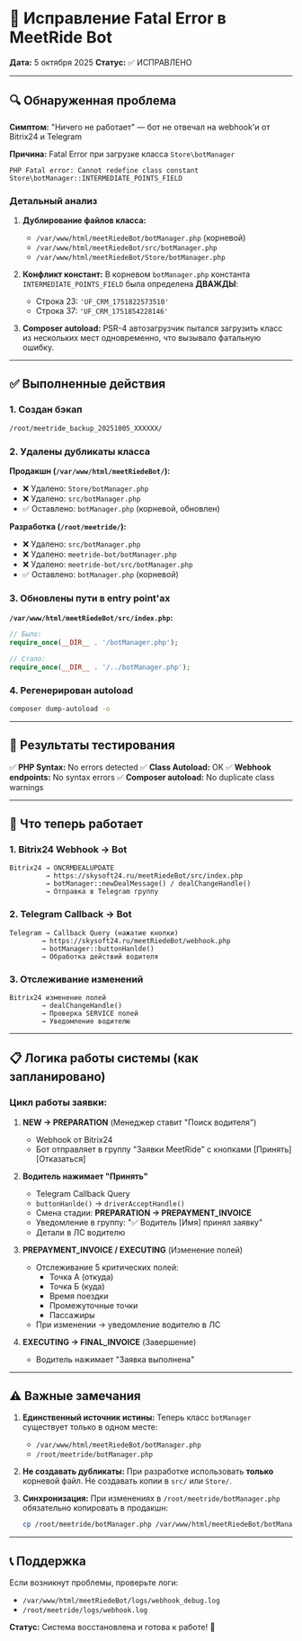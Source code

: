 # 🔧 Исправление Fatal Error в MeetRide Bot
**Дата:** 5 октября 2025
**Статус:** ✅ ИСПРАВЛЕНО

---

## 🔍 Обнаруженная проблема

**Симптом:** "Ничего не работает" — бот не отвечал на webhook'и от Bitrix24 и Telegram

**Причина:** Fatal Error при загрузке класса `Store\botManager`
```
PHP Fatal error: Cannot redefine class constant Store\botManager::INTERMEDIATE_POINTS_FIELD
```

### Детальный анализ

1. **Дублирование файлов класса:**
   - `/var/www/html/meetRiedeBot/botManager.php` (корневой)
   - `/var/www/html/meetRiedeBot/src/botManager.php`
   - `/var/www/html/meetRiedeBot/Store/botManager.php`

2. **Конфликт констант:**
   В корневом `botManager.php` константа `INTERMEDIATE_POINTS_FIELD` была определена **ДВАЖДЫ**:
   - Строка 23: `'UF_CRM_1751822573510'`
   - Строка 37: `'UF_CRM_1751854228146'`

3. **Composer autoload:**
   PSR-4 автозагрузчик пытался загрузить класс из нескольких мест одновременно, что вызывало фатальную ошибку.

---

## ✅ Выполненные действия

### 1. Создан бэкап
```bash
/root/meetride_backup_20251005_XXXXXX/
```

### 2. Удалены дубликаты класса
**Продакшн (`/var/www/html/meetRiedeBot/`):**
- ❌ Удалено: `Store/botManager.php`
- ❌ Удалено: `src/botManager.php`
- ✅ Оставлено: `botManager.php` (корневой, обновлен)

**Разработка (`/root/meetride/`):**
- ❌ Удалено: `src/botManager.php`
- ❌ Удалено: `meetride-bot/botManager.php`
- ❌ Удалено: `meetride-bot/src/botManager.php`
- ✅ Оставлено: `botManager.php` (корневой)

### 3. Обновлены пути в entry point'ах

**`/var/www/html/meetRiedeBot/src/index.php`:**
```php
// Было:
require_once(__DIR__ . '/botManager.php');

// Стало:
require_once(__DIR__ . '/../botManager.php');
```

### 4. Регенерирован autoload
```bash
composer dump-autoload -o
```

---

## 🧪 Результаты тестирования

✅ **PHP Syntax:** No errors detected
✅ **Class Autoload:** OK
✅ **Webhook endpoints:** No syntax errors
✅ **Composer autoload:** No duplicate class warnings

---

## 🎯 Что теперь работает

### 1. Bitrix24 Webhook → Bot
```
Bitrix24 → ONCRMDEALUPDATE
         → https://skysoft24.ru/meetRiedeBot/src/index.php
         → botManager::newDealMessage() / dealChangeHandle()
         → Отправка в Telegram группу
```

### 2. Telegram Callback → Bot
```
Telegram → Callback Query (нажатие кнопки)
        → https://skysoft24.ru/meetRiedeBot/webhook.php
        → botManager::buttonHanlde()
        → Обработка действий водителя
```

### 3. Отслеживание изменений
```
Bitrix24 изменение полей
        → dealChangeHandle()
        → Проверка SERVICE полей
        → Уведомление водителю
```

---

## 📋 Логика работы системы (как запланировано)

### Цикл работы заявки:

1. **NEW → PREPARATION** (Менеджер ставит "Поиск водителя")
   - Webhook от Bitrix24
   - Бот отправляет в группу "Заявки MeetRide" с кнопками [Принять] [Отказаться]

2. **Водитель нажимает "Принять"**
   - Telegram Callback Query
   - `buttonHanlde()` → `driverAcceptHandle()`
   - Смена стадии: **PREPARATION → PREPAYMENT_INVOICE**
   - Уведомление в группу: "✅ Водитель [Имя] принял заявку"
   - Детали в ЛС водителю

3. **PREPAYMENT_INVOICE / EXECUTING** (Изменение полей)
   - Отслеживание 5 критических полей:
     * Точка А (откуда)
     * Точка Б (куда)
     * Время поездки
     * Промежуточные точки
     * Пассажиры
   - При изменении → уведомление водителю в ЛС

4. **EXECUTING → FINAL_INVOICE** (Завершение)
   - Водитель нажимает "Заявка выполнена"

---

## ⚠️ Важные замечания

1. **Единственный источник истины:**
   Теперь класс `botManager` существует только в одном месте:
   - `/var/www/html/meetRiedeBot/botManager.php`
   - `/root/meetride/botManager.php`

2. **Не создавать дубликаты:**
   При разработке использовать **только** корневой файл. Не создавать копии в `src/` или `Store/`.

3. **Синхронизация:**
   При изменениях в `/root/meetride/botManager.php` обязательно копировать в продакшн:
   ```bash
   cp /root/meetride/botManager.php /var/www/html/meetRiedeBot/botManager.php
   ```

---

## 📞 Поддержка

Если возникнут проблемы, проверьте логи:
- `/var/www/html/meetRiedeBot/logs/webhook_debug.log`
- `/root/meetride/logs/webhook.log`

**Статус:** Система восстановлена и готова к работе! 🚀
